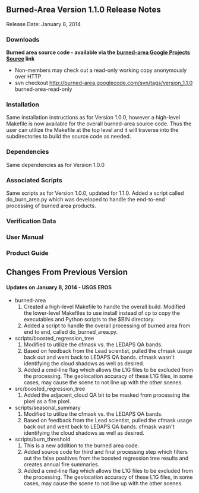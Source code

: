 ## Burned-Area Version 1.1.0 Release Notes ##
Release Date: January 8, 2014

### Downloads ###

**Burned area source code - available via the [burned-area Google Projects Source](https://code.google.com/p/burned-area/source/checkout) link**

  * Non-members may check out a read-only working copy anonymously over HTTP.
  * svn checkout http://burned-area.googlecode.com/svn/tags/version_1.1.0 burned-area-read-only

### Installation ###
Same installation instructions as for Version 1.0.0, however a high-level Makefile is now available for the overall burned-area source code.  Thus the user can utilize the Makefile at the top level and it will traverse into the subdirectories to build the source code as needed.

### Dependencies ###
Same dependencies as for Version 1.0.0

### Associated Scripts ###
Same scripts as for Version 1.0.0, updated for 1.1.0.  Added a script called do\_burn\_area.py which was developed to handle the end-to-end processing of burned area products.

### Verification Data ###

### User Manual ###

### Product Guide ###


## Changes From Previous Version ##
#### Updates on January 8, 2014 - USGS EROS ####
  * burned-area
    1. Created a high-level Makefile to handle the overall build.  Modified the lower-level Makefiles to use install instead of cp to copy the executables and Python scripts to the $BIN directory.
    1. Added a script to handle the overall processing of burned area from end to end, called do\_burned\_area.py.
  * scripts/boosted\_regression\_tree
    1. Modified to utilize the cfmask vs. the LEDAPS QA bands.
    1. Based on feedback from the Lead scientist, pulled the cfmask usage back out and went back to LEDAPS QA bands.  cfmask wasn't identifying the cloud shadows as well as desired.
    1. Added a cmd-line flag which allows the L1G files to be excluded from the processing. The geolocation accuracy of these L1G files, in some cases, may cause the scene to not line up with the other scenes.
  * src/boosted\_regression\_tree
    1. Added the adjacent\_cloud QA bit to be masked from processing the pixel as a fire pixel.
  * scripts/seasonal\_summary
    1. Modified to utilize the cfmask vs. the LEDAPS QA bands.
    1. Based on feedback from the Lead scientist, pulled the cfmask usage back out and went back to LEDAPS QA bands.  cfmask wasn't identifying the cloud shadows as well as desired.
  * scripts/burn\_threshold
    1. This is a new addition to the burned area code.
    1. Added source code for third and final processing step which filters out the false positives from the boosted regression tree results and creates annual fire summaries.
    1. Added a cmd-line flag which allows the L1G files to be excluded from the processing. The geolocation accuracy of these L1G files, in some cases, may cause the scene to not line up with the other scenes.